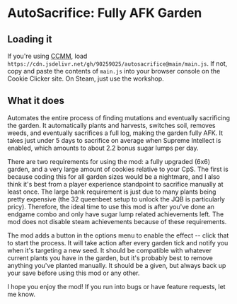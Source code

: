# AutoSacrifice: Fully AFK Garden

## Loading it

If you're using [CCMM](https://github.com/klattmose/CookieClickerModManager), load `https://cdn.jsdelivr.net/gh/90259025/autosacrifice@main/main.js`. If not, copy and paste the contents of `main.js` into your browser console on the Cookie Clicker site. On Steam, just use the workshop.

## What it does

Automates the entire process of finding mutations and eventually sacrificing the garden. It automatically plants and harvests, switches soil, removes weeds, and eventually sacrifices a full log, making the garden fully AFK. It takes just under 5 days to sacrifice on average when Supreme Intellect is enabled, which amounts to about 2.2 bonus sugar lumps per day.

There are two requirements for using the mod: a fully upgraded (6x6) garden, and a very large amount of cookies relative to your CpS. The first is because coding this for all garden sizes would be a nightmare, and I also think it's best from a player experience standpoint to sacrifice manually at least once. The large bank requirement is just due to many plants being pretty expensive (the 32 queenbeet setup to unlock the JQB is particularly pricy). Therefore, the ideal time to use this mod is after you've done an endgame combo and only have sugar lump related achievements left. The mod does not disable steam achievements because of these requirements.

The mod adds a button in the options menu to enable the effect -- click that to start the process. It will take action after every garden tick and notify you when it's targeting a new seed. It should be compatible with whatever current plants you have in the garden, but it's probably best to remove anything you've planted manually. It should be a given, but always back up your save before using this mod or any other.

I hope you enjoy the mod! If you run into bugs or have feature requests, let me know.